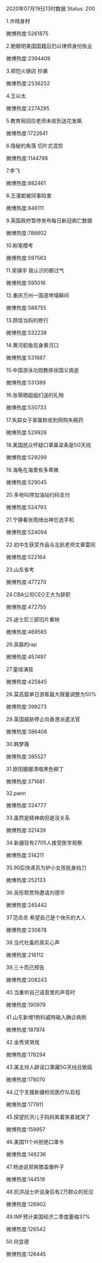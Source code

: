 2020年07月19日13时数据
Status: 200

1.许晴身材

微博热度:5261875

2.鲍毓明美国国籍后仍以律师身份执业

微博热度:2394409

3.郑恺火锅店 抄袭

微博热度:2336252

4.王以太

微博热度:2274295

5.教育局回应老师未收到送花发飙

微博热度:1722641

6.隐秘的角落 切片式混剪

微博热度:1144798

7.李飞

微博热度:882461

8.王漫妮被同事陷害

微博热度:846111

9.英国政府暂停发布每日新冠病亡数据

微博热度:786602

10.粉笔模考

微博热度:597563

11.吴镇宇 我认识的都过气

微博热度:595016

12.重庆万州一国道垮塌瞬间

微博热度:588755

13.顾佳当妈的修行

微博热度:532238

14.黄河鱽鱼现身黄河口

微博热度:531687

15.中国游泳功勋教练徐国义病逝

微博热度:531389

16.张萌晒姐姐们送的礼物

微博热度:530733

17.失踪女子家属称收到网购失眠药

微博热度:529926

18.美国民众怀疑口罩鼻梁条是5G天线

微博热度:529299

19.海龟在海里有多卑微

微博热度:529045

20.多地叫停加油站扫码支付

微博热度:524793

21.宁静看张雨绮出神忘选手机

微博热度:524094

22.初中生获奖作品与北航老师文章雷同

微博热度:522164

23.山东省考

微博热度:477270

24.CBA公司CEO王大为辞职

微博热度:472755

25.迪士尼三部旧片重映

微博热度:469565

26.吴磊的rap

微博热度:457497

27.童瑶演技

微博热度:425845

28.莫高窟单日游客最大限量调整为50%

微博热度:399273

29.英国威胁停止向香港派遣法官

微博热度:386408

30.韩梦薇

微博热度:385527

31.欧阳娜娜清唱黑色柳丁

微博热度:371681

32.pann

微博热度:324777

33.虽然是精神病但是没关系

微博热度:321439

34.新疆现有2705人接受医学观察

微博热度:314211

35.90后快递员为护小女孩挺身挡刀

微博热度:252133

36.吴彤帮贾玲邀请刘德华

微博热度:245442

37.范丞丞 希望自己是个快乐的大人

微博热度:230878

38.当代社畜的真实心声

微博热度:216112

39.三十而已预告

微博热度:208243

40.当重听自己语音里的声音时

微博热度:190979

41.山东新增1例科威特输入确诊病例

微博热度:187974

42.金秀贤哭戏

微博热度:178294

43.美主持人辟谣口罩藏5G天线且致癌

微博热度:178070

44.辽宁支援新疆检验医疗队启程

微博热度:177911

45.探望抗洪儿子妈妈笑着笑着就哭了

微博热度:159957

46.美国11个州拒绝口罩令

微博热度:148236

47.杨迪说郑爽膝盖像杵子

微博热度:144519

48.抗洪战士听说身后有2万群众的反应

微博热度:126902

49.IMF预计美国经济二季度萎缩37%

微博热度:126542

50.何宜德

微博热度:126445

